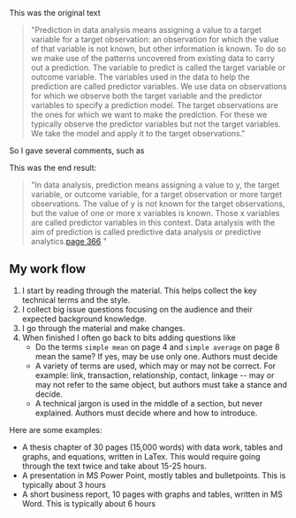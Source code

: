 This was the original text

>"Prediction in data analysis means assigning a value to a target variable for a target observation: an observation for which the value of that variable is not known, but other information is known. To do so we make use of the patterns uncovered from existing data to carry out a prediction. The variable to predict is called the target variable or outcome variable. The variables used in the data to help the prediction are called predictor variables. We use data on observations for which we observe both the target variable and the predictor variables to specify a prediction model. The target observations are the ones for which we want to make the prediction. For these we typically observe the predictor variables but not the target variables. We take the model and apply it to the target observations."

So I gave several comments, such as

This was the end result:

> "In data analysis, prediction means assigning a value to y, the target variable, or outcome variable, for a target observation or more target observations. The value of y is not known for the target observations, but the value of one or more x variables is known. Those x variables are called predictor variables in this context. Data analysis with the aim of prediction is called predictive data analysis or predictive analytics.[page 366](/scans/e1.png) "



## My work flow 

1. I start by reading through the material. This helps collect the key technical terms and the style.  
2. I collect big issue questions focusing on the audience and their expected background knowledge.   
3. I go through the material and make changes.
4. When finished I often go back to bits adding questions like
	* Do the terms `simple mean` on page 4 and `simple average` on page 8 mean the same? If yes, may be use only one. Authors must decide
	* A variety of terms are used, which may or may not be correct. For example: link, transaction, relationship, contact, linkage -- may or may not refer to the same object, but authors must take a stance and decide.
	* A technical jargon is used in the middle of a section, but never explained. Authors must decide where and how to introduce. 

Here are some examples:
* A thesis chapter of 30 pages (15,000 words) with data work, tables and graphs, and equations, written in LaTex. This would require going through the text twice and take about 15-25 hours.
* A presentation in MS Power Point, mostly tables and bulletpoints. This is typically about 3 hours 
* A short business report, 10 pages with graphs and tables, written in MS Word. This is typically about 6 hours
